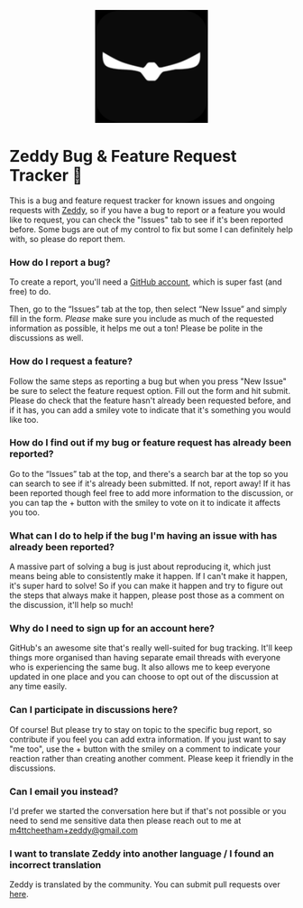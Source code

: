 <p align="center">
  <img src="zeddy.png" width=200 alt="Zeddy Logo"/>
</p>

# Zeddy Bug & Feature Request Tracker 🐛

This is a bug and feature request tracker for known issues and ongoing requests with [Zeddy](https://apps.apple.com/gb/app/zeddy/id1451295003), so if you have a bug to report or a feature you would like to request, you can check the "Issues" tab to see if it's been reported before. Some bugs are out of my control to fix but some I can definitely help with, so please do report them.

### How do I report a bug?

To create a report, you'll need a [GitHub account](https://github.com/), which is super fast (and free) to do.

Then, go to the “Issues” tab at the top, then select “New Issue” and simply fill in the form. *Please* make sure you include as much of the requested information as possible, it helps me out a ton! Please be polite in the discussions as well.

### How do I request a feature?

Follow the same steps as reporting a bug but when you press "New Issue" be sure to select the feature request option. Fill out the form and hit submit. Please do check that the feature hasn't already been requested before, and if it has, you can add a smiley vote to indicate that it's something you would like too.

### How do I find out if my bug or feature request has already been reported?

Go to the “Issues” tab at the top, and there's a search bar at the top so you can search to see if it's already been submitted. If not, report away! If it has been reported though feel free to add more information to the discussion, or you can tap the + button with the smiley to vote on it to indicate it affects you too.

### What can I do to help if the bug I'm having an issue with has already been reported?

A massive part of solving a bug is just about reproducing it, which just means being able to consistently make it happen. If I can't make it happen, it's super hard to solve! So if you can make it happen and try to figure out the steps that always make it happen, please post those as a comment on the discussion, it'll help so much!

### Why do I need to sign up for an account here?

GitHub's an awesome site that's really well-suited for bug tracking. It'll keep things more organised than having separate email threads with everyone who is experiencing the same bug. It also allows me to keep everyone updated in one place and you can choose to opt out of the discussion at any time easily.

### Can I participate in discussions here?

Of course! But please try to stay on topic to the specific bug report, so contribute if you feel you can add extra information. If you just want to say "me too", use the + button with the smiley on a comment to indicate your reaction rather than creating another comment. Please keep it friendly in the discussions.

### Can I email you instead?

I'd prefer we started the conversation here but if that's not possible or you need to send me sensitive data then please reach out to me at m4ttcheetham+zeddy@gmail.com

### I want to translate Zeddy into another language / I found an incorrect translation

Zeddy is translated by the community. You can submit pull requests over [here](https://github.com/MattCheetham/zeddy-localization).
